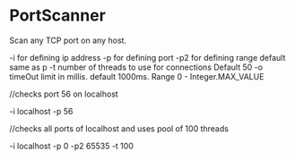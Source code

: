 # PortScanner
Scan any TCP port on any host.


-i for defining ip address
-p for defining port
-p2 for defining range default same as p
-t number of threads to use for connections   Default 50
-o timeOut limit in millis. default 1000ms. Range 0 - Integer.MAX_VALUE
 

 //checks port 56 on localhost
 
-i localhost -p 56  

//checks all ports of localhost and uses pool of 100 threads

-i localhost -p 0 -p2 65535 -t 100
